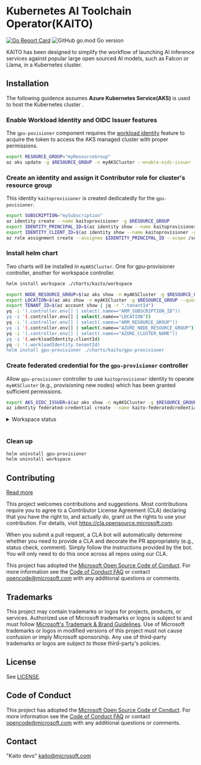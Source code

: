 # Kubernetes AI Toolchain Operator(KAITO)

[![Go Report Card](https://goreportcard.com/badge/github.com/Azure/kaito)](https://goreportcard.com/report/github.com/Azure/kaito)
![GitHub go.mod Go version](https://img.shields.io/github/go-mod/go-version/Azure/kaito)


KAITO has been designed to simplify the workflow of launching AI inference services against popular large open sourced AI models,
such as Falcon or Llama, in a Kubernetes cluster.




## Installation 

The following guidence assumes **Azure Kubernetes Service(AKS)** is used to host the Kubernetes cluster .

### Enable Workload Identity and OIDC Issuer features
The `gpu-povisioner` component requires the [workload identity](https://learn.microsoft.com/en-us/azure/aks/workload-identity-overview?tabs=dotnet) feature to acquire the token to access the AKS managed cluster with proper permissions.

```bash
export RESOURCE_GROUP="myResourceGroup"
az aks update -g $RESOURCE_GROUP -n myAKSCluster --enable-oidc-issuer --enable-workload-identity --enable-managed-identity
```

### Create an identity and assign it Contributor role for cluster's resource group
This identity `kaitoprovisioner` is created dedicatedly for the `gpu-povisioner`.
```bash
export SUBSCRIPTION="mySubscription"
az identity create --name kaitoprovisioner -g $RESOURCE_GROUP
export IDENTITY_PRINCIPAL_ID=$(az identity show --name kaitoprovisioner -g $RESOURCE_GROUP --subscription $SUBSCRIPTION --query 'principalId' | tr -d '"')
export IDENTITY_CLIENT_ID=$(az identity show --name kaitoprovisioner -g $RESOURCE_GROUP --subscription $SUBSCRIPTION --query 'clientId' | tr -d '"')
az role assignment create --assignee $IDENTITY_PRINCIPAL_ID --scope /subscriptions/$SUBSCRIPTION/resourceGroups/$RESOURCE_GROUP  --role "Contributor"

```

### Install helm chart
Two charts will be installed in `myAKSCluster`. One for gpu-provisioner controller, another for workspace controller.
```bash
helm install workspace ./charts/kaito/workspace

export NODE_RESOURCE_GROUP=$(az aks show -n myAKSCluster -g $RESOURCE_GROUP --query nodeResourceGroup | tr -d '"')
export LOCATION=$(az aks show -n myAKSCluster -g $RESOURCE_GROUP --query location | tr -d '"')
export TENANT_ID=$(az account show | jq -r ".tenantId")
yq -i '(.controller.env[] | select(.name=="ARM_SUBSCRIPTION_ID"))       .value = env(SUBSCRIPTION_ID)     ./charts/kaito/gpu-provisioner/values.yaml
yq -i '(.controller.env[] | select(.name=="LOCATION"))                  .value = env(LOCATION)            ./charts/kaito/gpu-provisioner/values.yaml
yq -i '(.controller.env[] | select(.name=="ARM_RESOURCE_GROUP"))        .value = env(RESOURCE_GROUP)      ./charts/kaito/gpu-provisioner/values.yaml
yq -i '(.controller.env[] | select(.name=="AZURE_NODE_RESOURCE_GROUP")) .value = env(NODE_RESOURCE_GROUP) ./charts/kaito/gpu-provisioner/values.yaml
yq -i '(.controller.env[] | select(.name=="AZURE_CLUSTER_NAME"))        .value = myAKSCluster             ./charts/kaito/gpu-provisioner/values.yaml
yq -i '(.workloadIdentity.clientId)                                            = env(IDENTITY_CLIENT_ID)  ./charts/kaito/gpu-provisioner/values.yaml
yq -i '(.workloadIdentity.tenantId)                                            = env(TENANT_ID)           ./charts/kaito/gpu-provisioner/values.yaml
helm install gpu-provisioner ./charts/kaito/gpu-provisioner 

```

### Create federated credential for the `gpu-provisioner` controller
Allow `gpu-provisioner` controller to use `kaitoprovisioner` identity to operate `myAKSCluster` (e.g., provisioning new nodes) which has been granted sufficient permissions.
```bash
export AKS_OIDC_ISSUER=$(az aks show -n myAKSCluster -g $RESOURCE_GROUP --subscription $SUBSCRIPTION --query "oidcIssuerProfile.issuerUrl" | tr -d '"')
az identity federated-credential create --name kaito-federatedcredential --identity-name kaitoprovisioner -g $RESOURCE_GROUP --issuer $AKS_OIDC_ISSUER --subject system:serviceaccount:"kaito:gpu-provisioner" --audience api://AzureADTokenExchange --subscription $SUBSCRIPTION

```


<details>
<summary>Workspace status</summary>

```bash
Name:         workspace-llama-2-7b-aks
Annotations:  kubernetes-kaito.sh/service-type: load-balancer
API Version:  kaito.sh/v1alpha1
Inference:
  Preset:
    Name:  llama-2-7b
    Volume:
      Empty Dir:
        Medium:  Memory
      Name:      dshm
Kind:            Workspace
Metadata:
  Creation Timestamp:  2023-09-01T16:41:16Z
  Generation:          1
  Resource Version:    5715733
  UID:                 95db1c71-6a87-408e-96e8-91dc7ef820fd
Resource:
  Count:          2
  Instance Type:  Standard_NC12s_v3
  Label Selector:
    Match Labels:
      apps:  llama-2-7b
  Preferred Nodes:
    node1
    aks-machine98722-26559722-vmss000001
Status:
  Condition:
    Last Transition Time:  2023-09-01T16:41:16Z
    Message:               machine has been provisioned successfully
    Observed Generation:   1
    Reason:                machineProvisionSuccess
    Status:                True
    Type:                  MachineProvisioned
    Last Transition Time:  2023-09-01T16:45:00Z
    Message:               machines plugins have been installed successfully
    Observed Generation:   1
    Reason:                installNodePluginsSuccess
    Status:                True
    Type:                  MachineReady
    Last Transition Time:  2023-09-01T16:45:00Z
    Message:               node plugins have been installed
    Observed Generation:   1
    Reason:                InstallNodePluginsSuccess
    Status:                True
    Type:                  NodePluginsInstalled
    Last Transition Time:  2023-09-01T16:45:00Z
    Message:               workspace resource is ready
    Observed Generation:   1
    Reason:                workspaceResourceDeployedSuccess
    Status:                True
    Type:                  ResourceProvisioned
    Last Transition Time:  2023-09-01T16:45:00Z
    Message:               workspace is ready
    Observed Generation:   1
    Reason:                workspaceReady
    Status:                True
    Type:                  WorkspaceReady
  Worker Nodes:
    aks-machine98722-26559722-vmss000001
    aks-machine13355-19479027-vmss000000
Events:  <none>
```
</details><br/>

### Clean up

```bash
helm uninstall gpu-provisioner
helm uninstall workspace

```



## Contributing

[Read more](docs/contributing/readme.md)

This project welcomes contributions and suggestions.  Most contributions require you to agree to a
Contributor License Agreement (CLA) declaring that you have the right to, and actually do, grant us
the rights to use your contribution. For details, visit <https://cla.opensource.microsoft.com>.

When you submit a pull request, a CLA bot will automatically determine whether you need to provide
a CLA and decorate the PR appropriately (e.g., status check, comment). Simply follow the instructions
provided by the bot. You will only need to do this once across all repos using our CLA.

This project has adopted the [Microsoft Open Source Code of Conduct](https://opensource.microsoft.com/codeofconduct/).
For more information see the [Code of Conduct FAQ](https://opensource.microsoft.com/codeofconduct/faq/) or
contact [opencode@microsoft.com](mailto:opencode@microsoft.com) with any additional questions or comments.

## Trademarks

This project may contain trademarks or logos for projects, products, or services. Authorized use of Microsoft
trademarks or logos is subject to and must follow [Microsoft's Trademark & Brand Guidelines](https://www.microsoft.com/en-us/legal/intellectualproperty/trademarks/usage/general).
Use of Microsoft trademarks or logos in modified versions of this project must not cause confusion or imply Microsoft sponsorship.
Any use of third-party trademarks or logos are subject to those third-party's policies.

## License

See [LICENSE](LICENSE).

## Code of Conduct

This project has adopted the [Microsoft Open Source Code of Conduct](https://opensource.microsoft.com/codeofconduct/). For more information see the [Code of Conduct FAQ](https://opensource.microsoft.com/codeofconduct/faq/) or contact [opencode@microsoft.com](mailto:opencode@microsoft.com) with any additional questions or comments.

## Contact

"Kaito devs" <kaito@microsoft.com>



